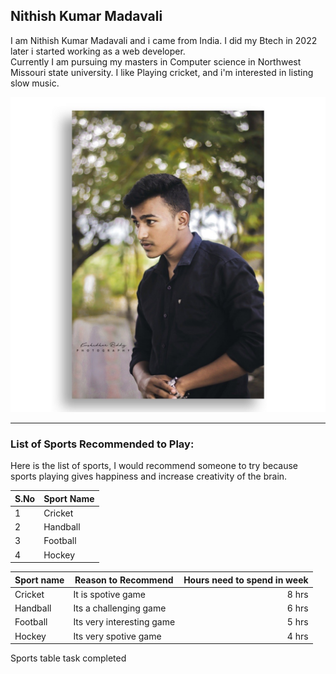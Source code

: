 ## Nithish Kumar Madavali

I am Nithish Kumar Madavali and i came from India. I did my Btech in 2022 later i started working as a web developer. <br /> Currently I am pursuing my masters in Computer science in Northwest Missouri state university. I like Playing cricket, and i'm interested in listing slow music.


![Myimage](image.jpeg)

***
### List of Sports Recommended to Play:

Here is the list of sports, I would recommend someone to try because sports playing gives happiness and increase creativity of the brain.

| S.No   |   Sport Name |
|------- |  ----------- |
|1       |  Cricket     |
|2       |  Handball     |
|3       |  Football       |
|4       |  Hockey    |


|  Sport name | Reason to Recommend | Hours need to spend in week |
| -------------| -------------------| ---------------------------:|
| Cricket | It is spotive game  |       8 hrs              |
| Handball | Its a challenging game  |       6 hrs          |
| Football | Its very interesting game |       5 hrs        |
| Hockey   | Its very spotive game  |  4 hrs                |


Sports table task completed
